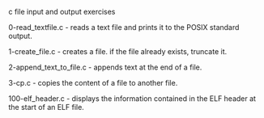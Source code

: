    c file input and output exercises

0-read_textfile.c - reads a text file and prints it to the POSIX standard output.

1-create_file.c - creates a file. if the file already exists, truncate it.

2-append_text_to_file.c -  appends text at the end of a file.

3-cp.c - copies the content of a file to another file.

100-elf_header.c - displays the information contained in the ELF header at the start of an ELF file.
